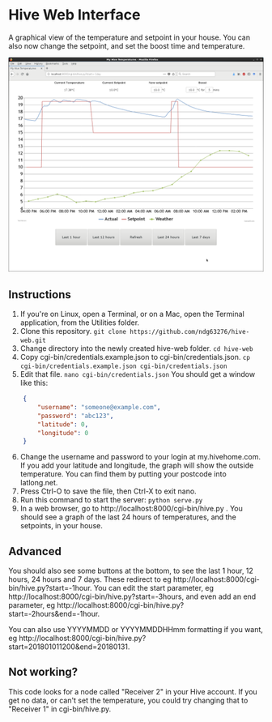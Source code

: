 # Hive Web Interface

A graphical view of the temperature and setpoint in your house. You can also now change the setpoint, and set the boost time and temperature.

![Screenshot](/Screenshot.png?raw=true)


## Instructions
1. If you're on Linux, open a Terminal, or on a Mac, open the Terminal application, from the Utilities folder.
2. Clone this repository.
`git clone https://github.com/ndg63276/hive-web.git`
3. Change directory into the newly created hive-web folder.
`cd hive-web`
4. Copy cgi-bin/credentials.example.json to cgi-bin/credentials.json.
`cp cgi-bin/credentials.example.json cgi-bin/credentials.json`
5. Edit that file.
`nano cgi-bin/credentials.json`
You should get a window like this:
```json
    {
        "username": "someone@example.com",
        "password": "abc123",
        "latitude": 0,
        "longitude": 0
    }
```
6. Change the username and password to your login at my.hivehome.com. If you add your latitude and longitude, the graph will show the outside temperature. You can find them by putting your postcode into latlong.net.
7. Press Ctrl-O to save the file, then Ctrl-X to exit nano.
8. Run this command to start the server:
`python serve.py`
9. In a web browser, go to http://localhost:8000/cgi-bin/hive.py . You should see a graph of the last 24 hours of temperatures, and the setpoints, in your house.

## Advanced
You should also see some buttons at the bottom, to see the last 1 hour, 12 hours, 24 hours and 7 days. These redirect to eg http://localhost:8000/cgi-bin/hive.py?start=-1hour. You can edit the start parameter, eg http://localhost:8000/cgi-bin/hive.py?start=-3hours, and even add an end parameter, eg http://localhost:8000/cgi-bin/hive.py?start=-2hours&end=-1hour.

You can also use YYYYMMDD or YYYYMMDDHHmm formatting if you want, eg http://localhost:8000/cgi-bin/hive.py?start=201801011200&end=20180131.

## Not working?

This code looks for a node called "Receiver 2" in your Hive account. If you get no data, or can't set the temperature, you could try changing that to "Receiver 1" in cgi-bin/hive.py.

